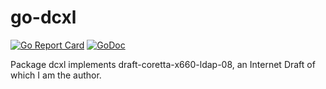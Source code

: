 # go-dcxl

[![Go Report Card](https://goreportcard.com/badge/JesseCoretta/go-dcxl)](https://goreportcard.com/report/github.com/JesseCoretta/go-dcxl) [![GoDoc](https://godoc.org/github.com/JesseCoretta/go-dcxl?status.svg)](https://godoc.org/github.com/JesseCoretta/go-dcxl)

Package dcxl implements draft-coretta-x660-ldap-08, an Internet Draft of which I am the author.
